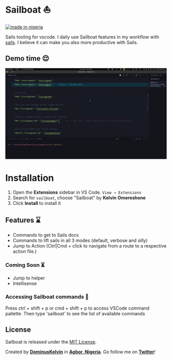 # Sailboat ⛵

[![made in nigeria](https://img.shields.io/badge/made%20in-nigeria-008751.svg?style=for-the-badge)](https://github.com/acekyd/made-in-nigeria)

Sails tooling for vscode. I daily use Sailboat features in my workflow with [sails](https://sailsjs.com). I believe it can make you also more productive with Sails.

## Demo time 😌
![sailboat](images/demo.gif)

# Installation

1. Open the **Extensions** sidebar in VS Code. `View → Extensions`
2. Search for `sailboat`, choose "Sailboat" by **Kelvin Omereshone**
3. Click **Install** to install it

## Features ⌛
- Commands to get to Sails docs
- Commands to lift sails in all 3 modes (default, verbose and silly)
- Jump to Action (Ctrl|Cmd + click to navigate from a route to a respective action file.)

### Coming Soon ⏳
- Jump to helper
- Intellisense

### Accessing Sailboat commands 💪
Press ctrl + shift + p or cmd + shift + p to access VSCode command pallette. Then type 'sailboat' to see the list of available commands

## License

Sailboat is released under the [MIT License](https://github.com/DominusKelvin/sailboat/blob/master/LICENSE.md).

Created by **[DominusKelvin](https://github.com/DominusKelvin)** in **[Agbor, Nigeria](https://www.google.com.ng/maps/place/Agbor)**. Go follow me on **[Twitter](https://twitter.com/dominus_kelvin)**!
